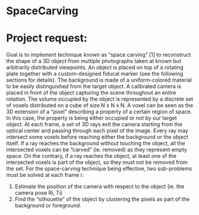 # SpaceCarving
# Project request:
Goal is to implement technique known as “space carving” [1] to reconstruct the shape of
a 3D object from multiple photographs taken at known but arbitrarily distributed viewpoints.
An object is placed on top of a rotating plate together with a custom-designed fiducal marker
(see the following sections for details). The background is made of a uniform-colored
material to be easily distinguished from the target object. A calibrated camera is placed in
front of the object capturing the scene throughout an entire rotation.
The volume occupied by the object is represented by a discrete set of voxels distributed on a
cube of size N x N x N. A voxel can be seen as the 3D extension of a “pixel” describing a
property of a certain region of space. In this case, the property is being either occupied or
not by our target object:
At each frame, a set of 3D rays exit the camera starting from the optical center and passing
through each pixel of the image. Every ray may intersect some voxels before reaching either
the background or the object itself. If a ray reaches the background without touching the
object, all the intersected voxels can be “carved” (ie. removed) as they represent empty
space. On the contrary, if a ray reaches the object, at least one of the intersected voxels is
part of the object, so they must not be removed from the set.
For the space-carving technique being effective, two sub-problems must be solved at each
frame i:
1. Estimate the position of the camera with respect to the object (ie. the camera pose
Ri, Ti)
2. Find the “silhouette” of the object by clustering the pixels as part of the background or
foreground.


